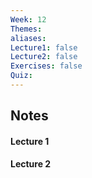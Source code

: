 ```yaml
---
Week: 12
Themes: 
aliases: 
Lecture1: false
Lecture2: false
Exercises: false
Quiz:
---
```


## Notes

#### Lecture 1

#### Lecture 2

